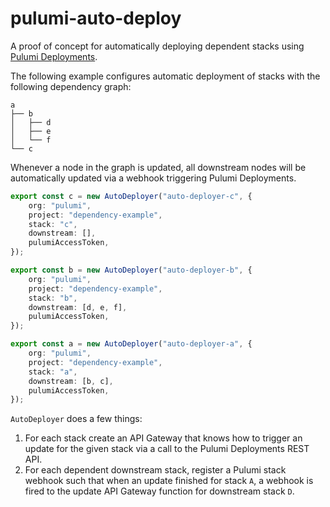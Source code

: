 # pulumi-auto-deploy
A proof of concept for automatically deploying dependent stacks using [Pulumi Deployments](https://www.pulumi.com/docs/intro/deployments/).


The following example configures automatic deployment of stacks with the following dependency graph:

    a
    ├── b
    │   ├── d
    │   ├── e
    │   └── f
    └── c

Whenever a node in the graph is updated, all downstream nodes will be automatically updated via a webhook triggering Pulumi Deployments.

```ts
export const c = new AutoDeployer("auto-deployer-c", {
    org: "pulumi",
    project: "dependency-example",
    stack: "c",
    downstream: [],
    pulumiAccessToken,
});

export const b = new AutoDeployer("auto-deployer-b", {
    org: "pulumi",
    project: "dependency-example",
    stack: "b",
    downstream: [d, e, f],
    pulumiAccessToken,
});

export const a = new AutoDeployer("auto-deployer-a", {
    org: "pulumi",
    project: "dependency-example",
    stack: "a",
    downstream: [b, c],
    pulumiAccessToken,
});
```

`AutoDeployer` does a few things:
1. For each stack create an API Gateway that knows how to trigger an update for the given stack via a call to the Pulumi Deployments REST API.
2. For each dependent downstream stack, register a Pulumi stack webhook such that when an update finished for stack `A`, a webhook is fired to the update API Gateway function for downstream stack `D`.

